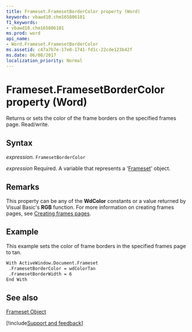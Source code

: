 ```yaml
---
title: Frameset.FramesetBorderColor property (Word)
keywords: vbawd10.chm165806101
f1_keywords:
- vbawd10.chm165806101
ms.prod: word
api_name:
- Word.Frameset.FramesetBorderColor
ms.assetid: c47a7b7e-17e0-1741-fd1c-22cde123b42f
ms.date: 06/08/2017
localization_priority: Normal
---
```



# Frameset.FramesetBorderColor property (Word)

Returns or sets the color of the frame borders on the specified frames page. Read/write.


## Syntax

_expression_. `FramesetBorderColor`

_expression_ Required. A variable that represents a '[Frameset](Word.Frameset.md)' object.


## Remarks

This property can be any of the  **WdColor** constants or a value returned by Visual Basic's **RGB** function. For more information on creating frames pages, see [Creating frames pages](../word/Concepts/Customizing-Word/creating-frames-pages.md).


## Example

This example sets the color of frame borders in the specified frames page to tan.


```vb
With ActiveWindow.Document.Frameset 
 .FramesetBorderColor = wdColorTan 
 .FramesetBorderWidth = 6 
End With
```


## See also


[Frameset Object](Word.Frameset.md)

[!include[Support and feedback](~/includes/feedback-boilerplate.md)]